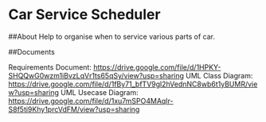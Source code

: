 # Car Service Scheduler
##About
Help to organise when to service various parts of car.


##Documents

Requirements Document: https://drive.google.com/file/d/1HPKY-SHQQwG0wzm1iBvzLqVr1ts65qSy/view?usp=sharing
UML Class Diagram: https://drive.google.com/file/d/1fBy71_bfTV9gl2hVednNC8wb6t1yBUMR/view?usp=sharing
UML Usecase Diagram: https://drive.google.com/file/d/1xu7mSPO4MAqIr-S8f5ti9Khy1prcVdFM/view?usp=sharing
